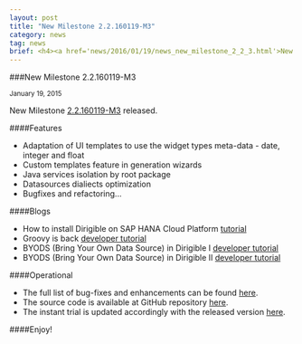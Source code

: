 ```yaml
---
layout: post
title: "New Milestone 2.2.160119-M3"
category: news
tag: news
brief: <h4><a href='news/2016/01/19/news_new_milestone_2_2_3.html'>New Milestone 2.2.160119-M3</a></h4> <sub class="post-info">January 19, 2016</sub></br> Adaptation of UI templates to use the widget types meta-data - date, integer and float ...<br>
---
```


###New Milestone 2.2.160119-M3

<sub class="post-info">January 19, 2015</sub>
	
New Milestone [2.2.160119-M3](https://wiki.eclipse.org/Dirigible/Downloads/2.2.160119-M3) released.

####Features

* Adaptation of UI templates to use the widget types meta-data - date, integer and float
* Custom templates feature in generation wizards
* Java services isolation by root package
* Datasources dialiects optimization
* Bugfixes and refactoring...

####Blogs

* How to install Dirigible on SAP HANA Cloud Platform [tutorial](http://www.dirigible.io/blogs/2015/12/17/blogs_how_to_install_dirigible_on_sap_hana_cloud_platform.html)
* Groovy is back [developer tutorial](http://www.dirigible.io/blogs/2015/12/21/blogs_groovy_is_back.html)
* BYODS (Bring Your Own Data Source) in Dirigible I [developer tutorial](http://www.dirigible.io/blogs/2016/01/07/blogs_dirigible_custom_ds_1.html)
* BYODS (Bring Your Own Data Source) in Dirigible II [developer tutorial](http://www.dirigible.io/blogs/2016/01/11/blogs_dirigible_custom_ds_2.html)

####Operational

* The full list of bug-fixes and enhancements can be found [here](https://bugs.eclipse.org/bugs/buglist.cgi?bug_status=UNCONFIRMED&bug_status=NEW&bug_status=ASSIGNED&bug_status=REOPENED&bug_status=RESOLVED&bug_status=VERIFIED&bug_status=CLOSED&classification=ECD&columnlist=product%2Ccomponent%2Cassigned_to%2Cbug_status%2Cresolution%2Cshort_desc%2Cchangeddate%2Cversion%2Ctarget_milestone&known_name=Dirigible%202.2.M2&list_id=13453830&product=Dirigible&query_based_on=Dirigible%202.2.M2&query_format=advanced&target_milestone=2.2.M3&version=2.2).
* The source code is available at GitHub repository [here](https://github.com/eclipse/dirigible/tree/2.2.160119-M3).
* The instant trial is updated accordingly with the released version [here](http://trial.dirigible.io).

####Enjoy!
